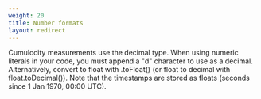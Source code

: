 ```yaml
---
weight: 20
title: Number formats
layout: redirect
---
```


Cumulocity measurements use the decimal type. When using numeric literals in your code, you must append a "d" character to use as a decimal. Alternatively, convert to float with .toFloat() (or float to decimal with float.toDecimal()). Note that the timestamps are stored as floats (seconds since 1 Jan 1970, 00:00 UTC).